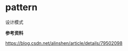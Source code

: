 # pattern

   设计模式
    
   **参考资料**
   
   https://blog.csdn.net/alinshen/article/details/79502098
   
